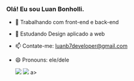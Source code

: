 ### Olá! Eu sou Luan Bonholli.

- 🔭 Trabalhando com front-end e back-end
- 🌱 Estudando Design aplicado a web
- 📫 Contate-me: luanb7developer@gmail.com
- 😄 Pronouns: ele/dele


  <a href="https://instagram.com/luan.webdev" target="_blank"><img src="https://img.shields.io/badge/-Instagram-%23E4405F?style=for-the-badge&logo=instagram&logoColor=white" target="_blank"></a>
  <a href = "mailto:luanb7developer@gmail.com.com"><img src="https://img.shields.io/badge/-Gmail-%23333?style=for-the-badge&logo=gmail&logoColor=white" target="_blank"></a>
a> 
